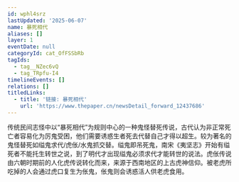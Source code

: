 ```yaml
---
id: wphl4srz
lastUpdated: '2025-06-07'
name: 暴死相代
aliases: []
layer: 1
eventDate: null
categoryId: cat_OfFSSbRb
tagIds:
  - tag__NZec6vQ
  - tag_TRpfu-I4
timelineEvents: []
relations: []
titledLinks:
  - title: '链接: 暴死相代'
    url: 'https://www.thepaper.cn/newsDetail_forward_12437686'
---
```

传统民间志怪中以“暴死相代”为规则中心的一种鬼怪替死传说，古代认为非正常死亡者容易化为厉鬼受困，他们需要诱惑生者死去代替自己才得以超生。较为著名的鬼怪替死如缢鬼求代/虎伥/水鬼抓交替。缢鬼即吊死鬼，南宋《夷坚志》开始有缢死者不能托生转世之说，到了明代才出现缢鬼必须求代才能转世的说法。虎伥传说由六朝时期前的人化虎传说转化而来，来源于西南地区的上古虎神信仰。被老虎所吃掉的人会通过虎口复生为伥鬼，伥鬼则会诱惑活人供老虎食用。
